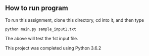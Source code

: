 ## How to run program

To run this assignment, clone this directory, cd into it, and then type
	
	python main.py sample_input1.txt
	
The above will test the 1st input file. 

This project was completed using Python 3.6.2